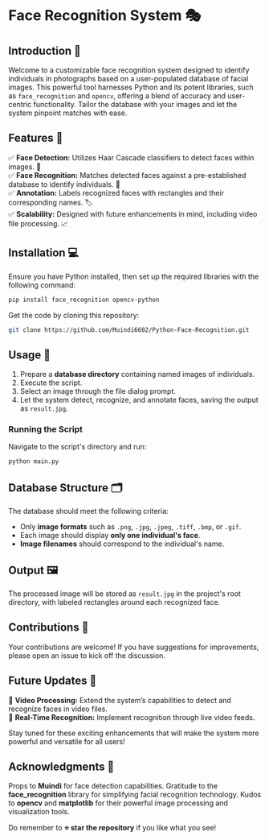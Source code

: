 # Face Recognition System 🎭  

## Introduction 🌟  
Welcome to a customizable face recognition system designed to identify individuals in photographs based on a user-populated database of facial images. This powerful tool harnesses Python and its potent libraries, such as `face_recognition` and `opencv`, offering a blend of accuracy and user-centric functionality. Tailor the database with your images and let the system pinpoint matches with ease.  

## Features 🚀  
✅ **Face Detection:** Utilizes Haar Cascade classifiers to detect faces within images. 🔎  
✅ **Face Recognition:** Matches detected faces against a pre-established database to identify individuals. 👤  
✅ **Annotation:** Labels recognized faces with rectangles and their corresponding names. 🏷️  
✅ **Scalability:** Designed with future enhancements in mind, including video file processing. 📈  

## Installation 💻  
Ensure you have Python installed, then set up the required libraries with the following command:  

```sh
pip install face_recognition opencv-python
```  

Get the code by cloning this repository:  

```sh
git clone https://github.com/Muindi6602/Python-Face-Recognition.git
```  

## Usage 📘  
1. Prepare a **database directory** containing named images of individuals.  
2. Execute the script.  
3. Select an image through the file dialog prompt.  
4. Let the system detect, recognize, and annotate faces, saving the output as `result.jpg`.  

### Running the Script  
Navigate to the script's directory and run:  

```sh
python main.py
```  

## Database Structure 🗂️  
The database should meet the following criteria:  
- Only **image formats** such as `.png`, `.jpg`, `.jpeg`, `.tiff`, `.bmp`, or `.gif`.  
- Each image should display **only one individual's face**.  
- **Image filenames** should correspond to the individual's name.  

## Output 🖼️  
The processed image will be stored as `result.jpg` in the project's root directory, with labeled rectangles around each recognized face.  

## Contributions 👐  
Your contributions are welcome! If you have suggestions for improvements, please open an issue to kick off the discussion.  

## Future Updates 🔄  
🔹 **Video Processing:** Extend the system’s capabilities to detect and recognize faces in video files.  
🔹 **Real-Time Recognition:** Implement recognition through live video feeds.  

Stay tuned for these exciting enhancements that will make the system more powerful and versatile for all users!  

## Acknowledgments 👏  
Props to **Muindi** for face detection capabilities. Gratitude to the **face_recognition** library for simplifying facial recognition technology. Kudos to **opencv** and **matplotlib** for their powerful image processing and visualization tools.  

Do remember to **⭐ star the repository** if you like what you see!  
